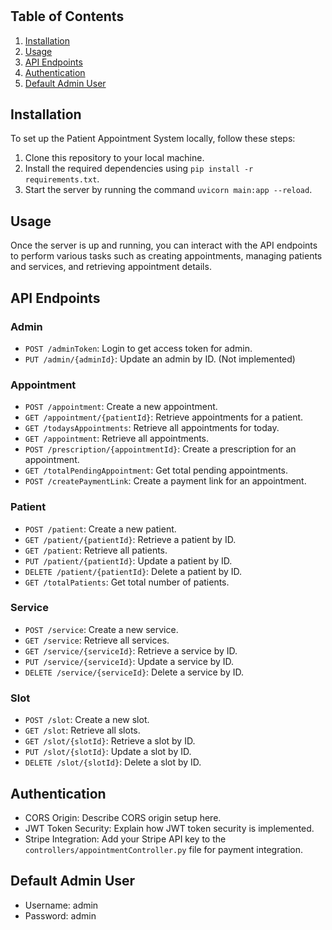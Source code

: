 #
## Table of Contents

1. [Installation](#installation)
2. [Usage](#usage)
3. [API Endpoints](#api-endpoints)
4. [Authentication](#authentication)
5. [Default Admin User](#default-admin-user)
## Installation

To set up the Patient Appointment System locally, follow these steps:

1. Clone this repository to your local machine.
2. Install the required dependencies using `pip install -r requirements.txt`.
3. Start the server by running the command `uvicorn main:app --reload`.

## Usage

Once the server is up and running, you can interact with the API endpoints to perform various tasks such as creating appointments, managing patients and services, and retrieving appointment details.

## API Endpoints

### Admin

- `POST /adminToken`: Login to get access token for admin.
- `PUT /admin/{adminId}`: Update an admin by ID. (Not implemented)

### Appointment

- `POST /appointment`: Create a new appointment.
- `GET /appointment/{patientId}`: Retrieve appointments for a patient.
- `GET /todaysAppointments`: Retrieve all appointments for today.
- `GET /appointment`: Retrieve all appointments.
- `POST /prescription/{appointmentId}`: Create a prescription for an appointment.
- `GET /totalPendingAppointment`: Get total pending appointments.
- `POST /createPaymentLink`: Create a payment link for an appointment.

### Patient

- `POST /patient`: Create a new patient.
- `GET /patient/{patientId}`: Retrieve a patient by ID.
- `GET /patient`: Retrieve all patients.
- `PUT /patient/{patientId}`: Update a patient by ID.
- `DELETE /patient/{patientId}`: Delete a patient by ID.
- `GET /totalPatients`: Get total number of patients.

### Service

- `POST /service`: Create a new service.
- `GET /service`: Retrieve all services.
- `GET /service/{serviceId}`: Retrieve a service by ID.
- `PUT /service/{serviceId}`: Update a service by ID.
- `DELETE /service/{serviceId}`: Delete a service by ID.

### Slot

- `POST /slot`: Create a new slot.
- `GET /slot`: Retrieve all slots.
- `GET /slot/{slotId}`: Retrieve a slot by ID.
- `PUT /slot/{slotId}`: Update a slot by ID.
- `DELETE /slot/{slotId}`: Delete a slot by ID.

## Authentication

- CORS Origin: Describe CORS origin setup here.
- JWT Token Security: Explain how JWT token security is implemented.
- Stripe Integration: Add your Stripe API key to the `controllers/appointmentController.py` file for payment integration.

## Default Admin User

- Username: admin
- Password: admin

